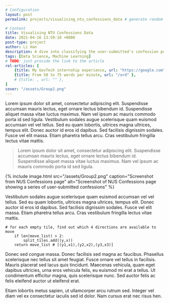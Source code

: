 ```yaml
---
# Configuration
layout: post
permalink: projects/visualising_ntu_confessions_data # generate random number?

# Content
title: Visualising NTU Confessions Data
date: 2021-04-16 13:59:10 +0800
post-type: project
author: Li Han
description: A dive into classifying the user-submitted's confession posts found on the NTU Confessions website
tags: [Data Science, Machine Learning]
# TODO: just provide the link to the article
rel-articles: [
    {title: My GovTech internship experience, url: "https://google.com"},
    {title: From 50 to 75 words per minute, url: "/ord" },
    # {title: , url: "" },
]
cover: "/assets/Group2.png"
---
```


Lorem ipsum dolor sit amet, consectetur adipiscing elit. Suspendisse accumsan mauris lectus, eget ornare lectus bibendum id. Suspendisse aliquet massa vitae luctus maximus. Nam vel ipsum ac mauris commodo porta id sed ligula. Vestibulum sodales augue scelerisque quam euismod accumsan vel vel tellus. Sed eu quam lobortis, ultrices magna ultrices, tempus elit. Donec auctor id eros id dapibus. Sed facilisis dignissim sodales. Fusce vel elit massa. Etiam pharetra tellus arcu. Cras vestibulum fringilla lectus vitae mattis.

> Lorem ipsum dolor sit amet, consectetur adipiscing elit. Suspendisse accumsan mauris lectus, eget ornare lectus bibendum id. Suspendisse aliquet massa vitae luctus maximus. Nam vel ipsum ac mauris commodo porta id sed ligula.

{% include image.html src="/assets/Group2.png" caption="Screenshot from NUS Confessions page" alt="Screenshot of NUS Confessions page showing a series of user-submitted confessions" %}

Vestibulum sodales augue scelerisque quam euismod accumsan vel vel tellus. Sed eu quam lobortis, ultrices magna ultrices, tempus elit. Donec auctor id eros id dapibus. Sed facilisis dignissim sodales. Fusce vel elit massa. Etiam pharetra tellus arcu. Cras vestibulum fringilla lectus vitae mattis.

```
# for each empty tile, find out which 4 directions are available to move
    if len(move_list) > 2:
        split_tiles.add((y,x))
    return move_list # [(y1,x1),(y2,x2),(y3,x3)]
```

Donec sed congue massa. Donec facilisis sed magna ac faucibus. Phasellus scelerisque nec tellus sit amet feugiat. Fusce ornare vel tellus in facilisis. Mauris placerat sed lacus quis tincidunt. Maecenas vehicula, quam eget dapibus ultricies, urna eros vehicula felis, eu euismod mi erat a tellus. Ut condimentum efficitur magna, quis scelerisque nunc. Sed auctor felis ac felis eleifend auctor ut eleifend erat.

Etiam lobortis metus sapien, ut ullamcorper arcu rutrum sed. Integer vel diam vel ex consectetur iaculis sed id dolor. Nam cursus erat nec risus hen.